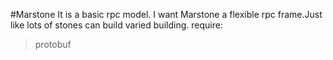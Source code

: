 #Marstone
It is a basic rpc model.
I want Marstone a flexible rpc frame.Just like lots of stones can build varied building.
require:
>protobuf 
